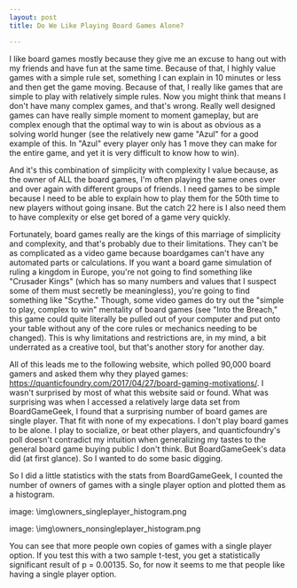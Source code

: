 ```yaml
---
layout: post
title: Do We Like Playing Board Games Alone?

---
```


I like board games mostly because they give me an excuse to hang out with my friends and have fun at the same time. Because of that, I highly value games with a simple rule set, something I can explain in 10 minutes or less and then get the game moving. Because of that, I really like games that are simple to play with relatively simple rules. Now you might think that means I don't have many complex games, and that's wrong. Really well designed games can have really simple moment to moment gameplay, but are complex enough that the optimal way to win is about as obvious as a solving world hunger (see the relatively new game "Azul" for a good example of this. In "Azul" every player only has 1 move they can make for the entire game, and yet it is very difficult to know how to win).

And it's this combination of simplicity with complexity I value because, as the owner of ALL the board games, I'm often playing the same ones over and over again with different groups of friends. I need games to be simple because I need to be able to explain how to play them for the 50th time to new players without going insane. But the catch 22 here is I also need them to have complexity or else get bored of a game very quickly. 

Fortunately, board games really are the kings of this marriage of simplicity and complexity, and that's probably due to their limitations. They can't be as complicated as a video game because boardgames can't have any automated parts or calculations. If you want a board game simulation of ruling a kingdom in Europe, you're not going to find something like "Crusader Kings" (which has so many numbers and values that I suspect some of them must secretly be meaningless), you're going to find something like "Scythe." Though, some video games do try out the "simple to play, complex to win" mentality of board games (see "Into the Breach," this game could quite literally be pulled out of your computer and put onto your table without any of the core rules or mechanics needing to be changed). This is why limitations and restrictions are, in my mind, a bit underrated as a creative tool, but that's another story for another day. 

All of this leads me to the following website, which polled 90,000 board gamers and asked them why they played games: https://quanticfoundry.com/2017/04/27/board-gaming-motivations/. I wasn't surprised by most of what this website said or found. What was surprising was when I accessed a relatively large data set from BoardGameGeek, I found that a surprising number of board games are single player. That fit with none of my expecations. I don't play board games to be alone. I play to socialize, or beat other players, and quanticfoundry's poll doesn't contradict my intuition when generalizing my tastes to the general board game buying public I don't think. But BoardGameGeek's data did (at first glance). So I wanted to do some basic digging.

So I did a little statistics with the stats from BoardGameGeek, I counted the number of owners of games with a single player option and plotted them as a histogram.

image: \img\owners_singleplayer_histogram.png

image: \img\owners_nonsingleplayer_histogram.png

You can see that more people own copies of games with a single player option. If you test this with a two sample t-test, you get a statistically significant result of p = 0.00135. So, for now it seems to me that people like having a single player option.
